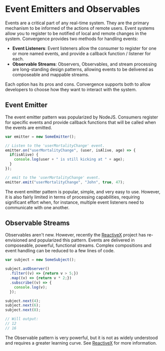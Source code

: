# Event Emitters and Observables
Events are a critical part of any real-time system.  They are the primary mechanism to be informed of the actions of remote users.  Event systems allow you to register to be  notified of local and remote changes in the system.  Convergence provides two methods for handling events:

* **Event Listeners**: Event listeners allow the consumer to register for one or more named events, and provide a callback function / listener for each.
* **Observable Streams**: Observers, Observables, and stream processing are long-standing design patterns, allowing events to be delivered as composeable and mappable streams.

Each option has its pros and cons.  Convergence supports both to allow developers to choose how they want to interact with the system.


## Event Emitter
The event emitter pattern was popularized by NodeJS.  Consumers register for specific events and provide callback functions that will be called when the events are emitted.

```javascript
var emitter = new SomeEmitter();

// Listen to the 'userMortalityChange' event.
emitter.on("userMortalityChange", (user, isAlive, age) => {
  if(isAlive) {
    console.log(user + " is still kicking at " + age);
  }
});

// emit to the 'userMortalityChange' event.
emitter.emit("userMortalityChange", "John", true, 47);
```

The event emitter pattern is popular, simple, and very easy to use.  However, it is also fairly limited in terms of processing capabilities, requiring significant effort when, for instance, multiple event listeners need to communicate with one another.


## Observable Streams
Observables aren't new.  However, recently the [ReactiveX](http://reactivex.io/) project has re-envisioned and popularized this pattern.  Events are delivered in composeable, powerful, functional streams. Complex compositions and event handling can be reduced to a few lines of code.

```JavaScript
var subject = new SomeSubject();

subject.asObserver()
  .filter((v) => {return v > 5;})
  .map((v) => {return v * 2;})
  .subscribe((v) => {
    console.log(v);
  });

subject.next(4);
subject.next(6);
subject.next(8);

// Will output:
// 12
// 16
```

The Observable pattern is very powerful, but it is not as widely understood and requires a greater learning curve. See [ReactiveX](http://reactivex.io/) for more information.
